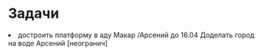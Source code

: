 # Задачи
<li>
достроить платформу в аду Макар /Арсений до 16.04
Доделать город на воде Арсений  [неогранич]
</li>
